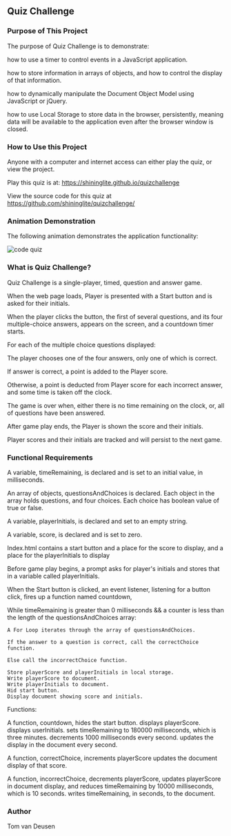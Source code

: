 <!-- quizchallenge
Quiz Challenge uses persistent local storage -->
<!-- Updated game play explanation and updated functional requirements-->

## Quiz Challenge

### Purpose of This Project

The purpose of Quiz Challenge is to demonstrate:

how to use a timer to control events in a JavaScript application.

how to store information in arrays of objects, and how to control the display of that information.

how to dynamically manipulate the Document Object Model using JavaScript or jQuery.

how to use Local Storage to store data in the browser, persistently, meaning data will be available to the application even after the browser window is closed.

### How to Use this Project

Anyone with a computer and internet access can either play the quiz, or view the project. 

Play this quiz is at:
 https://shininglite.github.io/quizchallenge 
 
View the source code for this quiz at https://github.com/shininglite/quizchallenge/

### Animation Demonstration
The following animation demonstrates the application functionality:

![code quiz](./Assets/04-web-apis-homework-demo.gif)

### What is Quiz Challenge?

Quiz Challenge is a single-player, timed, question and answer game.

When the web page loads, Player is presented with a Start button and is asked for their initials.

When the player clicks the button, the first of several questions, and its four multiple-choice answers, appears on the screen, and a countdown timer starts.

For each of the multiple choice questions displayed:

The player chooses one of the four answers, only one of which is correct. 

If answer is correct, a point is added to the Player score.

Otherwise, a point is deducted from Player score for each incorrect answer, and some time is taken off the clock.

The game is over when, either there is no time remaining on the clock, or, all of questions have been answered.

After game play ends, the Player is shown the score and their initials.

Player scores and their initials are tracked and will persist to the next game.

### Functional Requirements

<!-- Declare variables and initial values. -->

A variable, timeRemaining, is declared and is set to an initial value, in milliseconds.

An array of objects, questionsAndChoices is declared. Each object in the array holds questions, and four choices. Each choice has boolean value of true or false.

A variable, playerInitials, is declared and set to an empty string.

A variable, score, is declared and is set to zero.

<!-- Or, an array of objects, scoreAndInitials is declared. It stores playerScore and playerInitials. -->

Index.html contains a start button and a place for the score to display, and a place for the playerInitials to display

Before game play begins, a prompt asks for player's initials and stores that in a variable called playerInitials.

When the Start button is clicked, an event listener, listening for a button click, fires up a function named countdown, 

While timeRemaining is greater than 0 milliseconds && a counter is less than the length of the questionsAndChoices array:

    A For Loop iterates through the array of questionsAndChoices.

    If the answer to a question is correct, call the correctChoice function.

    Else call the incorrectChoice function.

<!-- End of While Loop -->

    Store playerScore and playerInitials in local storage.
    Write playerScore to document.
    Write playerInitials to document.
    Hid start button.
    Display document showing score and initials.

Functions:

A function, countdown, 
    hides the start button.
    displays playerScore.
    displays userInitials.
    sets timeRemaining to 180000 milliseconds, which is three minutes. 
    decrements 1000 milliseconds every second.
    updates the display in the document every second.

A function, correctChoice, 
    increments playerScore
    updates the document display of that score.

A function, incorrectChoice, 
    decrements playerScore, 
    updates playerScore in document display, and 
    reduces timeRemaining by 10000 milliseconds, which is 10 seconds.
    writes timeRemaining, in seconds, to the document.

### Author

Tom van Deusen
